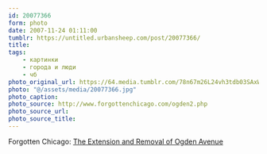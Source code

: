 ```yaml
---
id: 20077366
form: photo
date: 2007-11-24 01:11:00
tumblr: https://untitled.urbansheep.com/post/20077366/
title:
tags:
    - картинки
    - города и люди
    - чб
photo_original_url: https://64.media.tumblr.com/78n67m26L24vh3tdb03SAxW4_1280.jpg
photo: "@/assets/media/20077366.jpg"
photo_caption:
photo_source: http://www.forgottenchicago.com/ogden2.php
photo_source_url:
photo_source_title:
---
```


<p>Forgotten Chicago: <a href="http://www.forgottenchicago.com/ogden2.php">The Extension and Removal of Ogden Avenue</a></p>

